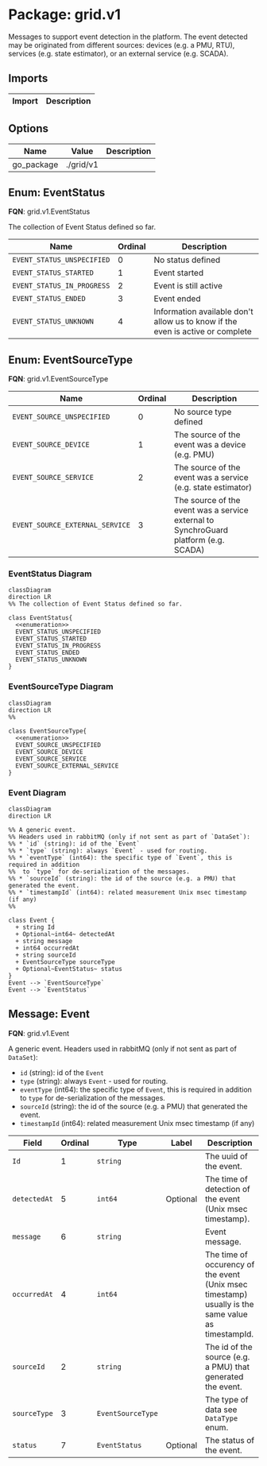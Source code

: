 # Package: grid.v1

<!-- markdownlint-disable -->
Messages to support event detection in the platform.
The event detected may be originated from different sources: devices (e.g. a PMU, RTU), services (e.g. state estimator), or an external service (e.g. SCADA).



## Imports

| Import | Description |
|--------|-------------|



## Options

| Name       | Value     | Description |
|------------|-----------|-------------|
| go_package | ./grid/v1 |             |



## Enum: EventStatus

**FQN**: grid.v1.EventStatus

The collection of Event Status defined so far.


| Name                       | Ordinal | Description                                                                     |
|----------------------------|---------|---------------------------------------------------------------------------------|
| `EVENT_STATUS_UNSPECIFIED` | 0       | No status defined                                                               |
| `EVENT_STATUS_STARTED`     | 1       | Event started                                                                   |
| `EVENT_STATUS_IN_PROGRESS` | 2       | Event is still active                                                           |
| `EVENT_STATUS_ENDED`       | 3       | Event ended                                                                     |
| `EVENT_STATUS_UNKNOWN`     | 4       | Information available don't allow us to know if the even is active or complete  |


## Enum: EventSourceType

**FQN**: grid.v1.EventSourceType




| Name                            | Ordinal | Description                                                                           |
|---------------------------------|---------|---------------------------------------------------------------------------------------|
| `EVENT_SOURCE_UNSPECIFIED`      | 0       | No source type defined                                                                |
| `EVENT_SOURCE_DEVICE`           | 1       | The source of the event was a device (e.g. PMU)                                       |
| `EVENT_SOURCE_SERVICE`          | 2       | The source of the event was a service (e.g. state estimator)                          |
| `EVENT_SOURCE_EXTERNAL_SERVICE` | 3       | The source of the event was a service external to SynchroGuard platform (e.g. SCADA)  |



### EventStatus Diagram

```mermaid
classDiagram
direction LR
%% The collection of Event Status defined so far.

class EventStatus{
  <<enumeration>>
  EVENT_STATUS_UNSPECIFIED
  EVENT_STATUS_STARTED
  EVENT_STATUS_IN_PROGRESS
  EVENT_STATUS_ENDED
  EVENT_STATUS_UNKNOWN
}
```
### EventSourceType Diagram

```mermaid
classDiagram
direction LR
%% 

class EventSourceType{
  <<enumeration>>
  EVENT_SOURCE_UNSPECIFIED
  EVENT_SOURCE_DEVICE
  EVENT_SOURCE_SERVICE
  EVENT_SOURCE_EXTERNAL_SERVICE
}
```
### Event Diagram

```mermaid
classDiagram
direction LR

%% A generic event.
%% Headers used in rabbitMQ (only if not sent as part of `DataSet`):
%% * `id` (string): id of the `Event`
%% * `type` (string): always `Event` - used for routing.
%% * `eventType` (int64): the specific type of `Event`, this is required in addition 
%%  to `type` for de-serialization of the messages.
%% * `sourceId` (string): the id of the source (e.g. a PMU) that generated the event.
%% * `timestampId` (int64): related measurement Unix msec timestamp (if any)
%% 

class Event {
  + string Id
  + Optional~int64~ detectedAt
  + string message
  + int64 occurredAt
  + string sourceId
  + EventSourceType sourceType
  + Optional~EventStatus~ status
}
Event --> `EventSourceType`
Event --> `EventStatus`

```

## Message: Event

**FQN**: grid.v1.Event

A generic event.
Headers used in rabbitMQ (only if not sent as part of `DataSet`):
* `id` (string): id of the `Event`
* `type` (string): always `Event` - used for routing.
* `eventType` (int64): the specific type of `Event`, this is required in addition 
 to `type` for de-serialization of the messages.
* `sourceId` (string): the id of the source (e.g. a PMU) that generated the event.
* `timestampId` (int64): related measurement Unix msec timestamp (if any)



| Field        | Ordinal | Type              | Label    | Description                                                                                         |
|--------------|---------|-------------------|----------|-----------------------------------------------------------------------------------------------------|
| `Id`         | 1       | `string`          |          | The uuid of the event.                                                                              |
| `detectedAt` | 5       | `int64`           | Optional | The time of detection of the event (Unix msec timestamp).                                           |
| `message`    | 6       | `string`          |          | Event message.                                                                                      |
| `occurredAt` | 4       | `int64`           |          | The time of occurency of the event (Unix msec timestamp) usually is the same value as timestampId.  |
| `sourceId`   | 2       | `string`          |          | The id of the source (e.g. a PMU) that generated the event.                                         |
| `sourceType` | 3       | `EventSourceType` |          | The type of data see `DataType` enum.                                                               |
| `status`     | 7       | `EventStatus`     | Optional | The status of the event.                                                                            |






<!-- Created by: Proto Diagram Tool -->
<!-- https://github.com/GoogleCloudPlatform/proto-gen-md-diagrams -->
